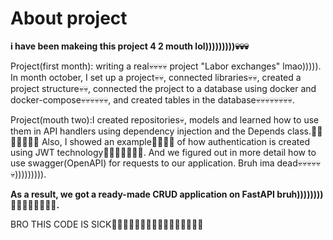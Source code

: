 # About project

**i have been makeing this project 4 2 mouth lol)))))))))💀💀💀**

Project(first month): writing a real💀💀💀💀 project "Labor exchanges" lmao))))). In month october, I set up a project💀💀, connected libraries💀💀, created a project structure💀💀, connected the project to a database using docker and docker-compose💀💀💀💀💀💀, and created tables in the database💀💀💀💀💀💀💀💀.

Project(mouth two):I created repositories💀, models and learned how to use them in API handlers using dependency injection and the Depends class.🤯🤯🤯🤯🤯🤯🤯 Also, I showed an example🤔🤔🤔🤔 of how authentication is created using JWT technology😬😬😬😬😬😬😬. And we figured out in more detail how to use swagger(OpenAPI) for requests to our application. Bruh ima dead💀💀💀💀💀💀))))))))).

**As a result, we got a ready-made CRUD application on FastAPI bruh))))))))🤯🤯🤯🤯🤯🤯🤯🤯.**

BRO THIS CODE IS SICK🥶🥶🥶🥶🥶🥶😱😱😱💀💀💀💀💀💀💀
